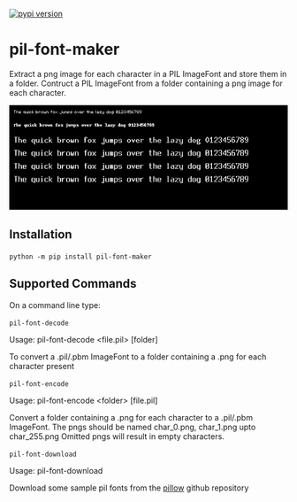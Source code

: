 [![pypi version](https://img.shields.io/pypi/v/pil-font-maker)](https://pypi.org/project/pil-font-maker/)

# pil-font-maker
Extract a png image for each character in a PIL ImageFont and store them in a folder.
Contruct a PIL ImageFont from a folder containing a png image for each character.

![example.png](https://raw.githubusercontent.com/haarsmam/pil-font-maker/main/pil_font_maker/example/example.png)

## Installation
`python -m pip install pil-font-maker`

## Supported Commands

On a command line type:

`pil-font-decode`

Usage: pil-font-decode &lt;file.pil&gt; [folder]

To convert a .pil/.pbm ImageFont to a folder containing a .png for each character present

`pil-font-encode`

Usage: pil-font-encode &lt;folder&gt; [file.pil]

Convert a folder containing a .png for each character to a .pil/.pbm ImageFont.
The pngs should be named char_0.png, char_1.png upto char_255.png
Omitted pngs will result in empty characters.

`pil-font-download`

Usage: pil-font-download

Download some sample pil fonts from the [pillow](https://github.com/python-pillow/Pillow/tree/main/Tests/fonts) github repository
